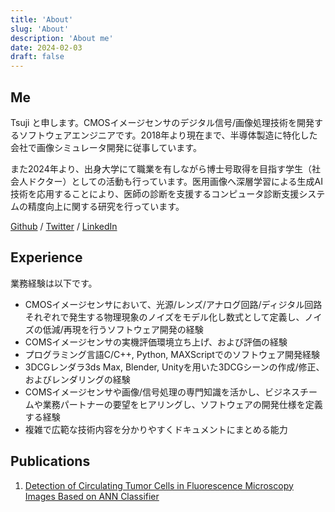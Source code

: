 ```yaml
---
title: 'About'
slug: 'About'
description: 'About me'
date: 2024-02-03
draft: false
---
```


## Me

Tsuji と申します。CMOSイメージセンサのデジタル信号/画像処理技術を開発するソフトウェアエンジニアです。2018年より現在まで、半導体製造に特化した会社で画像シミュレータ開発に従事しています。

また2024年より、出身大学にて職業を有しながら博士号取得を目指す学生（社会人ドクター）としての活動も行っています。医用画像へ深層学習による生成AI技術を応用することにより、医師の診断を支援するコンピュータ診断支援システムの精度向上に関する研究を行っています。

[Github](https://github.com/kktsuji) / [Twitter](https://twitter.com/kktsujix) / [LinkedIn](https://www.linkedin.com/in/kktsuji/)

## Experience

業務経験は以下です。

* CMOSイメージセンサにおいて、光源/レンズ/アナログ回路/ディジタル回路それぞれで発生する物理現象のノイズをモデル化し数式として定義し、ノイズの低減/再現を行うソフトウェア開発の経験
* COMSイメージセンサの実機評価環境立ち上げ、および評価の経験
* プログラミング言語C/C++, Python, MAXScriptでのソフトウェア開発経験
* 3DCGレンダラ3ds Max, Blender, Unityを用いた3DCGシーンの作成/修正、およびレンダリングの経験
* COMSイメージセンサや画像/信号処理の専門知識を活かし、ビジネスチームや業務パートナーの要望をヒアリングし、ソフトウェアの開発仕様を定義する経験
* 複雑で広範な技術内容を分かりやすくドキュメントにまとめる能力

## Publications

1. [Detection of Circulating Tumor Cells in Fluorescence Microscopy Images Based on ANN Classifier](https://link.springer.com/article/10.1007/s11036-018-1121-0)

